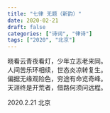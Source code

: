 ```yaml
---
title: "七律 无题（新韵）"
date: 2020-02-21
draft: false
categories: ["诗词", "律诗"]
tags: ["2020", "北京"]
---
```


晓看云青夜看灯，少年立志老来同。  
人间苦乐环相续，世态炎凉转复生。  
偏据无缘观险色，穷途有命览奇峰。  
天涯终是开荒者，借路何须问远程。  

2020.2.21 北京  
